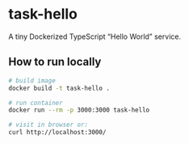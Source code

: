 # task-hello

A tiny Dockerized TypeScript “Hello World” service.

## How to run locally

```bash
# build image
docker build -t task-hello .

# run container
docker run --rm -p 3000:3000 task-hello

# visit in browser or:
curl http://localhost:3000/
```
